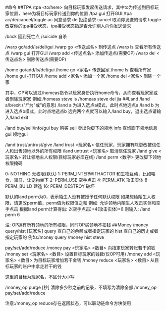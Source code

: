 #命令
##TPA
/tpa <to/here> <player> 向目标玩家发起传送请求，其中to为传送到目标玩家位置，here为将目标玩家传送到你的位置
/tpa gui 打开GUI
/tpa ac/de/cancel/toggle
ac 同意请求
de 拒绝请求
cancel 取消你发送的请求
toggle 改变你的tpa接受状态，tpa接受状态指是否允许别人向你发送请求

/back 回到死亡点
/suicide 自杀

/warp go/add/ls/del/gui /warp go <传送点名> 到传送点
/warp ls 查看所有传送点
/warp gui 打开GUI
/warp add <传送点名> 添加传送点(需要OP)
/warp del <传送点名> 删除传送点(需要OP)

/home go/add/ls/del/gui /home go <家名> 传送回家
/home ls 查看所有家
/home gui 打开GUI
/home add <家名> 添加一个家
/home del <家名> 删除一个家

其中，OP可以通过/homeas指令以玩家身份执行home命令，从而查看玩家家或者删除玩家家
例如:/homeas steve ls
/homeas steve del jia
##Land
/land a/b/exit ("/"为"或"的意思)
/land a 为进入选点a模式，此时点地选点a
/land b 为进入选点b模式，此时点地选点b
选完两个点就可以输入/land buy，退出选点请输入/land exit

/land buy/sell/info/gui
buy 购买
sell 卖出你脚下的领地
info 查询脚下领地信息
gui 领地gui

/land trust/untrust/give
/land trust <玩家名> 信任玩家，玩家拥有除更改被信任人和出售领地以外的所有权限
/land untrust <玩家名> 取消信任玩家
/land give <玩家名> 转让领地主人权限(目标玩家必须在线)
/land perm <数字> 更改脚下领地权限掩码

0: NOTHING 无权限(默认)
1: PERM_INTERWITHACTOR 和生物互动，比如喂食，骑马，让宠物坐下
2: PERM_USE 空手点击
4: PERM_ATK 攻击实体
8: PERM_BUILD 建造
16: PERM_DESTROY 破坏

默认的land perm为0，表示陌生人没有被授予任何默认权限
如果想给陌生人权限，请更改perm值，perm值为权限值之和
例如: 允许领地内陌生人攻击实体和空手点击
根据land perm计算得出: 2(空手点击)+4(攻击实体)=6
则输入: /land perm 6

注: OP拥有所有领地的所有权限，同时OP买领地不扣钱
##Money
/money query/hist [玩家名]
query 查自己的余额或者指定玩家的
hist 查自己的历史或者指定玩家的
例如:/money query
/money hist steve

pay/set/add/reduce /money pay <玩家名> <数目> 向指定玩家转账若干的钱
/money set <玩家名> <数目> 设置目标玩家的钱数(仅OP可用)
/money add <玩家名> <数目> 为目标玩家增加若干金钱
/money reduce <玩家名> <数目> 从目标玩家的账户中拿走若干的钱

这里的目标为玩家名，不区分大小写

/money_op purge [秒] 清除多少秒之前的记录，不填写为清除全部
/money_op pay/set/add/reduce

注意:/money_op reduce存在返回状态，可以联动链命令方块使用
